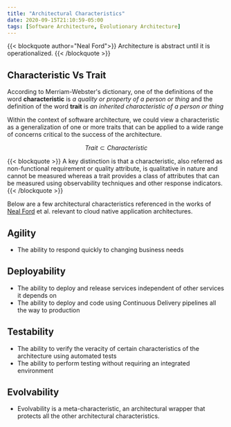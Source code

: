 ```yaml
---
title: "Architectural Characteristics"
date: 2020-09-15T21:10:59-05:00
tags: [Software Architecture, Evolutionary Architecture]
---
```

{{< blockquote author="Neal Ford">}}
Architecture is abstract until it is operationalized.
{{< /blockquote >}}

## Characteristic Vs Trait


According to Merriam-Webster's dictionary, one of the definitions of the word **characteristic** is _a quality or property of a person or thing_ and the definition of the word **trait** is _an inherited characteristic of a person or thing_

Within the context of software architecture, we could view a characteristic as a generalization of one or more traits that can be applied to a wide range of concerns critical to the success of the architecture.

$$ Trait \subset Characteristic $$

{{< blockquote >}}
A key distinction is that a characteristic, also referred as non-functional requirement or quality attribute, is qualitative in nature and cannot be measured whereas a trait provides a class of attributes that can be measured using observability techniques and other response indicators.
{{< /blockquote >}}

Below are a few architectural characteristics referenced in the works of [Neal Ford](http://nealford.com/) et al. relevant to cloud native application architectures.

## Agility

- The ability to respond quickly to changing business needs

## Deployability

- The ability to deploy and release services independent of other services it depends on
- The ability to deploy and code using Continuous Delivery pipelines all the way to production

## Testability

- The ability to verify the veracity of certain characteristics of the architecture using automated tests
- The ability to perform testing without requiring an integrated environment

## Evolvability

- Evolvability is a meta-characteristic, an architectural wrapper that protects all the other architectural characteristics.